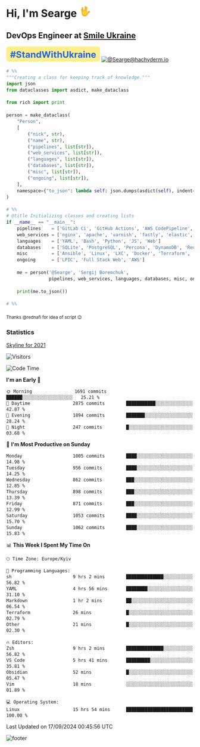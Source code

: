 # Hi, I'm Searge <img src="images/vulcan.webp" style="display: inline-block; margin: 0; height: 2rem" alt="Vulcan salute" />

## DevOps Engineer at [Smile Ukraine](https://smile-ukraine.com/en)

[![Stand With Ukraine](https://raw.githubusercontent.com/vshymanskyy/StandWithUkraine/main/badges/StandWithUkraine.svg)](https://stand-with-ukraine.pp.ua)
<a rel="me" href="https://hachyderm.io/@Searge">![@Searge@hachyderm.io](https://img.shields.io/badge/-@Searge-%232B90D9?logo=mastodon&logoColor=white)</a>

```python
# %%
"""Creating a class for keeping track of knowledge."""
import json
from dataclasses import asdict, make_dataclass

from rich import print

person = make_dataclass(
    "Person",
    [
        ("nick", str),
        ("name", str),
        ("pipelines", list[str]),
        ("web_services", list[str]),
        ("languages", list[str]),
        ("databases", list[str]),
        ("misc", list[str]),
        ("ongoing", list[str]),
    ],
    namespace={"to_json": lambda self: json.dumps(asdict(self), indent=4)},
)

# %%
# @title Initializing classes and creating lists
if __name__ == "__main__":
    pipelines    = ['GitLab Ci', 'GitHub Actions', 'AWS CodePipeline', 'Jenkins']
    web_services = ['nginx', 'apache', 'varnish', 'fastly', 'elastic', 'solr']
    languages    = ['YAML', 'Bash', 'Python', 'JS', 'Web']
    databases    = ['SQLite', 'PostgreSQL', 'Percona', 'DynamoDB', 'Redis']
    misc         = ['Ansible', 'Linux', 'LXC', 'Docker', 'Terraform', 'AWS']
    ongoing      = ['LPIC', 'Full Stack Web', 'AWS']

    me = person('@Searge', 'Sergij Boremchuk',
                pipelines, web_services, languages, databases, misc, ongoing)

    print(me.to_json())

# %%

```

<sub>Thanks @rednafi for idea of script :wink:</sub>

### Statistics

[Skyline for 2021](https://skyline.github.com/Searge/2021)

![Visitors](https://komarev.com/ghpvc/?username=searge&label=Profile%20views&color=0e75b6&style=flat) 
<!--START_SECTION:waka-->
![Code Time](http://img.shields.io/badge/Code%20Time-2%2C765%20hrs-blue)

**I'm an Early 🐤** 

```text
🌞 Morning                1691 commits        ██████░░░░░░░░░░░░░░░░░░░   25.21 % 
🌆 Daytime                2875 commits        ███████████░░░░░░░░░░░░░░   42.87 % 
🌃 Evening                1894 commits        ███████░░░░░░░░░░░░░░░░░░   28.24 % 
🌙 Night                  247 commits         █░░░░░░░░░░░░░░░░░░░░░░░░   03.68 % 
```
📅 **I'm Most Productive on Sunday** 

```text
Monday                   1005 commits        ████░░░░░░░░░░░░░░░░░░░░░   14.98 % 
Tuesday                  956 commits         ████░░░░░░░░░░░░░░░░░░░░░   14.25 % 
Wednesday                862 commits         ███░░░░░░░░░░░░░░░░░░░░░░   12.85 % 
Thursday                 898 commits         ███░░░░░░░░░░░░░░░░░░░░░░   13.39 % 
Friday                   871 commits         ███░░░░░░░░░░░░░░░░░░░░░░   12.99 % 
Saturday                 1053 commits        ████░░░░░░░░░░░░░░░░░░░░░   15.70 % 
Sunday                   1062 commits        ████░░░░░░░░░░░░░░░░░░░░░   15.83 % 
```


📊 **This Week I Spent My Time On** 

```text
🕑︎ Time Zone: Europe/Kyiv

💬 Programming Languages: 
sh                       9 hrs 2 mins        ██████████████░░░░░░░░░░░   56.82 % 
YAML                     4 hrs 56 mins       ████████░░░░░░░░░░░░░░░░░   31.10 % 
Markdown                 1 hr 2 mins         ██░░░░░░░░░░░░░░░░░░░░░░░   06.54 % 
Terraform                26 mins             █░░░░░░░░░░░░░░░░░░░░░░░░   02.79 % 
Other                    21 mins             █░░░░░░░░░░░░░░░░░░░░░░░░   02.30 % 

🔥 Editors: 
Zsh                      9 hrs 2 mins        ██████████████░░░░░░░░░░░   56.82 % 
VS Code                  5 hrs 41 mins       █████████░░░░░░░░░░░░░░░░   35.81 % 
Obsidian                 52 mins             █░░░░░░░░░░░░░░░░░░░░░░░░   05.47 % 
Vim                      18 mins             ░░░░░░░░░░░░░░░░░░░░░░░░░   01.89 % 

💻 Operating System: 
Linux                    15 hrs 54 mins      █████████████████████████   100.00 % 
```


 Last Updated on 17/09/2024 00:45:56 UTC
<!--END_SECTION:waka-->

![footer](https://capsule-render.vercel.app/api?type=waving&color=gradient&customColorList=14,21&height=82&section=footer)
